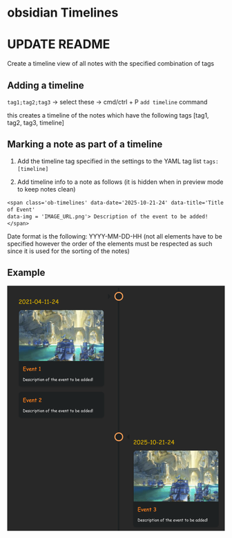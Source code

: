 # obsidian Timelines

# UPDATE README

Create a timeline view of all notes with the specified combination of tags

## Adding a timeline

`tag1;tag2;tag3` -> select these -> cmd/ctrl + P `add timeline` command

this creates a timeline of the notes which have the following tags [tag1, tag2, tag3, timeline]

## Marking a note as part of a timeline
1. Add the timeline tag specified in the settings to the YAML tag list 
`tags: [timeline]`

2. Add timeline info to a note as follows (it is hidden when in preview mode to keep notes clean)
```
<span class='ob-timelines' data-date='2025-10-21-24' data-title='Title of Event' 
data-img = 'IMAGE_URL.png'> Description of the event to be added! </span> 
```
Date format is the following: YYYY-MM-DD-HH (not all elements have to be specified however the order of the elements must be respected as such since it is used for the sorting of the notes)

## Example
![example](./example_1.png)
